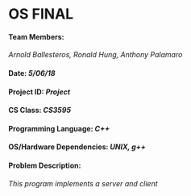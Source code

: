 # OS FINAL
#### Team Members:
*Arnold Ballesteros, Ronald Hung, Anthony Palamaro*
#### Date:  *5/06/18*
#### Project ID: *Project*
#### CS Class: *CS3595*
#### Programming Language: *C++*
#### OS/Hardware Dependencies: *UNIX, g++*

#### Problem Description:
*This program implements a server and client*
